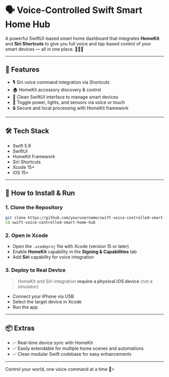 
# 🗣️ Voice-Controlled Swift Smart Home Hub

A powerful SwiftUI-based smart home dashboard that integrates **HomeKit** and **Siri Shortcuts** to give you full voice and tap-based control of your smart devices — all in one place. 🔌💡🚪

---

## 🚀 Features

- 🎙️ Siri voice command integration via Shortcuts
- 🏠 HomeKit accessory discovery & control
- 📱 Clean SwiftUI interface to manage smart devices
- 💬 Toggle power, lights, and sensors via voice or touch
- 🔒 Secure and local processing with HomeKit framework

---

## 🛠 Tech Stack

- Swift 5.9
- SwiftUI
- HomeKit Framework
- Siri Shortcuts
- Xcode 15+
- iOS 15+

---

## 🔧 How to Install & Run

### 1. Clone the Repository
```bash
git clone https://github.com/yourusername/swift-voice-controlled-smart-home-hub.git
cd swift-voice-controlled-smart-home-hub
```

### 2. Open in Xcode
- Open the `.xcodeproj` file with Xcode (version 15 or later)
- Enable **HomeKit** capability in the **Signing & Capabilities** tab
- Add **Siri** capability for voice integration

### 3. Deploy to Real Device
> HomeKit and Siri integration **require a physical iOS device** (not a simulator)

- Connect your iPhone via USB
- Select the target device in Xcode
- Run the app

---

## 📦 Extras

- ✅ Real-time device sync with HomeKit
- ✅ Easily extendable for multiple home scenes and automations
- ✅ Clean modular Swift codebase for easy enhancements

---

Control your world, one voice command at a time 🧠⚡
